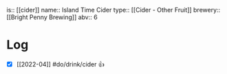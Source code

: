 is:: [[cider]]
name:: Island Time Cider
type:: [[Cider - Other Fruit]]
brewery:: [[Bright Penny Brewing]]
abv:: 6

# Log
- [x] [[2022-04]] #do/drink/cider 👍

